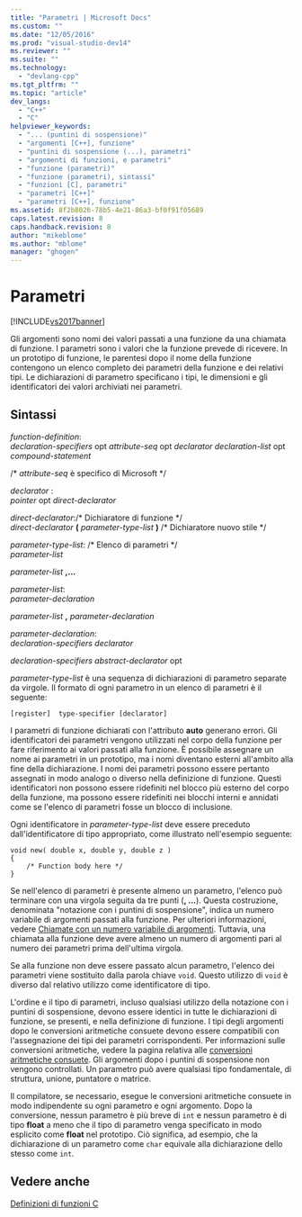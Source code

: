 ```yaml
---
title: "Parametri | Microsoft Docs"
ms.custom: ""
ms.date: "12/05/2016"
ms.prod: "visual-studio-dev14"
ms.reviewer: ""
ms.suite: ""
ms.technology: 
  - "devlang-cpp"
ms.tgt_pltfrm: ""
ms.topic: "article"
dev_langs: 
  - "C++"
  - "C"
helpviewer_keywords: 
  - "... (puntini di sospensione)"
  - "argomenti [C++], funzione"
  - "puntini di sospensione (...), parametri"
  - "argomenti di funzioni, e parametri"
  - "funzione (parametri)"
  - "funzione (parametri), sintassi"
  - "funzioni [C], parametri"
  - "parametri [C++]"
  - "parametri [C++], funzione"
ms.assetid: 8f2b8026-78b5-4e21-86a3-bf0f91f05689
caps.latest.revision: 8
caps.handback.revision: 8
author: "mikeblome"
ms.author: "mblome"
manager: "ghogen"
---
```

# Parametri
[!INCLUDE[vs2017banner](../assembler/inline/includes/vs2017banner.md)]

Gli argomenti sono nomi dei valori passati a una funzione da una chiamata di funzione.  I parametri sono i valori che la funzione prevede di ricevere.  In un prototipo di funzione, le parentesi dopo il nome della funzione contengono un elenco completo dei parametri della funzione e dei relativi tipi.  Le dichiarazioni di parametro specificano i tipi, le dimensioni e gli identificatori dei valori archiviati nei parametri.  
  
## Sintassi  
 *function\-definition*:  
 *declaration\-specifiers*  opt *attribute\-seq* opt *declarator declaration\-list* opt *compound\-statement*  
  
 \/\* *attribute\-seq* è specifico di Microsoft \*\/  
  
 *declarator* :  
 *pointer*  opt *direct\-declarator*  
  
 *direct\-declarator*:\/\* Dichiaratore di funzione \*\/  
 *direct\-declarator*  **\(**  *parameter\-type\-list*  **\)** \/\* Dichiaratore nuovo stile \*\/  
  
 *parameter\-type\-list*: \/\* Elenco di parametri \*\/  
 *parameter\-list*  
  
 *parameter\-list*  **,...**  
  
 *parameter\-list*:  
 *parameter\-declaration*  
  
 *parameter\-list*  **,**  *parameter\-declaration*  
  
 *parameter\-declaration*:  
 *declaration\-specifiers declarator*  
  
 *declaration\-specifiers abstract\-declarator*  opt  
  
 *parameter\-type\-list* è una sequenza di dichiarazioni di parametro separate da virgole.  Il formato di ogni parametro in un elenco di parametri è il seguente:  
  
```  
[register]  type-specifier [declarator]   
```  
  
 I parametri di funzione dichiarati con l'attributo **auto** generano errori.  Gli identificatori dei parametri vengono utilizzati nel corpo della funzione per fare riferimento ai valori passati alla funzione.  È possibile assegnare un nome ai parametri in un prototipo, ma i nomi diventano esterni all'ambito alla fine della dichiarazione.  I nomi dei parametri possono essere pertanto assegnati in modo analogo o diverso nella definizione di funzione.  Questi identificatori non possono essere ridefiniti nel blocco più esterno del corpo della funzione, ma possono essere ridefiniti nei blocchi interni e annidati come se l'elenco di parametri fosse un blocco di inclusione.  
  
 Ogni identificatore in *parameter\-type\-list* deve essere preceduto dall'identificatore di tipo appropriato, come illustrato nell'esempio seguente:  
  
```  
void new( double x, double y, double z )  
{  
    /* Function body here */  
}  
```  
  
 Se nell'elenco di parametri è presente almeno un parametro, l'elenco può terminare con una virgola seguita da tre punti \(**, ...**\).  Questa costruzione, denominata "notazione con i puntini di sospensione", indica un numero variabile di argomenti passati alla funzione. Per ulteriori informazioni, vedere [Chiamate con un numero variabile di argomenti](../c-language/calls-with-a-variable-number-of-arguments.md). Tuttavia, una chiamata alla funzione deve avere almeno un numero di argomenti pari al numero dei parametri prima dell'ultima virgola.  
  
 Se alla funzione non deve essere passato alcun parametro, l'elenco dei parametri viene sostituito dalla parola chiave `void`.  Questo utilizzo di `void` è diverso dal relativo utilizzo come identificatore di tipo.  
  
 L'ordine e il tipo di parametri, incluso qualsiasi utilizzo della notazione con i puntini di sospensione, devono essere identici in tutte le dichiarazioni di funzione, se presenti, e nella definizione di funzione.  I tipi degli argomenti dopo le conversioni aritmetiche consuete devono essere compatibili con l'assegnazione dei tipi dei parametri corrispondenti. Per informazioni sulle conversioni aritmetiche, vedere la pagina relativa alle [conversioni aritmetiche consuete](../c-language/usual-arithmetic-conversions.md). Gli argomenti dopo i puntini di sospensione non vengono controllati.  Un parametro può avere qualsiasi tipo fondamentale, di struttura, unione, puntatore o matrice.  
  
 Il compilatore, se necessario, esegue le conversioni aritmetiche consuete in modo indipendente su ogni parametro e ogni argomento.  Dopo la conversione, nessun parametro è più breve di `int` e nessun parametro è di tipo **float** a meno che il tipo di parametro venga specificato in modo esplicito come **float** nel prototipo.  Ciò significa, ad esempio, che la dichiarazione di un parametro come `char` equivale alla dichiarazione dello stesso come `int`.  
  
## Vedere anche  
 [Definizioni di funzioni C](../c-language/c-function-definitions.md)